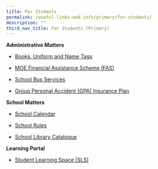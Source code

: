 ```yaml
---
title: For Students
permalink: /useful-links-and-info/primary/for-students/
description: ""
third_nav_title: For Students (Primary)
---
```

**Administrative Matters**  

*   [Books, Uniform and Name Tags](https://staging.d2r0kwuamjw0vo.amplifyapp.com/useful-links-and-info/primary/for-students/books-uniform-and-name-tags/)
*   [MOE Financial Assistance Scheme (FAS)](https://www.moe.gov.sg/financial-matters/financial-assistance)  
    
*   [School Bus Services](https://staging.d2r0kwuamjw0vo.amplifyapp.com/useful-links-and-info/primary/for-students/school-bus-services/)
*   [Group Personal Accident (GPA) Insurance Plan](https://staging.d2r0kwuamjw0vo.amplifyapp.com/useful-links-and-info/primary/for-students/group-personal-accident-gpa-insurance-plan-for-students/)

**School Matters**  

*   [School Calendar](https://staging.d2r0kwuamjw0vo.amplifyapp.com/useful-links-and-info/primary/for-students/school-calendar/)  
    
*   [School Rules](https://staging.d2r0kwuamjw0vo.amplifyapp.com/useful-links-and-info/primary/for-students/school-rules/)
*   [School Library Catalogue](https://schoolibrary.moe.edu.sg/marisstellahighpri/)

  

**Learning Portal**

*   [Student Learning Space (SLS)](https://staging.d2r0kwuamjw0vo.amplifyapp.com/useful-links-and-info/primary/for-students/student-learning-space-sls/)